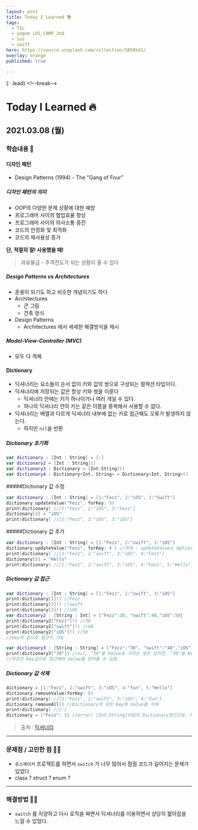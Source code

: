 ```yaml
---
layout: post
title: Today I Learned 📚
tags:
  - TIL
  - yagom iOS_CAMP_2nd
  - ios
  - swift
hero: https://source.unsplash.com/collection/5058541/
overlay: orange
published: true

---
```


{: .lead}
<!–-break-–>

# Today I Learned 🔥



## 2021.03.08 (월)



### 학습내용 📝

#### 디자인 패턴

- Design Patterns (1994) - The "Gang of Four"

##### 디자인 패턴의 의미

- OOP의 다양한 문제 상황에 대한 예방
- 프로그래머 사이의 협업효율 향상 
- 프로그래머 사이의 의사소통 증진
- 코드의 안정화 및 최적화
- 코드의 재사용성 증가

**단, 적절히 잘! 사용했을 때!** 

> 과유불급 - 주객전도가 되는 상황이 올 수 있다 

##### Design Patterns vs Architectures

- 혼용이 되기도 하고 비슷한 개념이기도 하다
- Architectures
  - 큰 그림 
  - 건축 양식
- Design Patterns 
  - Architectures 에서 세세한 해결방식을 제시

##### Model-View-Controller (MVC)

- 모두 다 객체 



####  Dictionary 

- 딕셔너리는 요소들이 순서 없이 키와 값의 쌍으로 구성되는 컬렉션 타입이다.
- 딕셔너리에 저장되는 값은 항상 키와 쌍을 이룬다
  - 딕셔너리 안에는 키가 하나이거나 여러 개일 수 있다.
  - 하나의 딕셔너리 안의 키는 같은 이름을 중복해서 사용할 수 없다.
- 딕셔너리는 배열과 다르게 딕셔너리 내부에 없는 키로 접근해도 오류가 발생하지 않는다.
  - 하지만 `nil`을 반환

##### Dictionary 초기화

```swift
var dictionary : [Int : String] = [:]
var dictionary2 = [Int : String]()
var dictionary3 : Dictionary = [Int:String]()
var dictionary4 : Dictionary<Int, String> = Dictionary<Int, String>()
```



#####Dictionary 값 수정

```swift
var dictionary : [Int : String] = [1:"Fezz", 2:"iOS", 3:"Swift"]
dictionary.updateValue("Fezz", forKey: 3)
print(dictionary) //[1:"Fezz", 2:"iOS", 3:"Fezz"]
dictionary[3] = "iOS"
print(dictionary) //[1:"Fezz", 2:"iOS", 3:"iOS"]
```



#####Dictionary 값 추가 

```swift
var dictionary : [Int : String] = [1:"Fezz", 2:"swift", 3:"iOS"]
dictionary.updateValue("Fezz", forKey: 4 ) //주의 : updateValue는 Optional값을 반환함
print(dictionary) //[1:"Fezz", 2:"swift", 3:"iOS", 4:"Fezz"]
dictionary[5] = "Hello"
print(dictionary) //[1:"Fezz", 2:"swift", 3:"iOS", 4:"Fezz", 5:"Hello"]
```



##### Dictionary 값 접근

```swift
var dictionary : [Int : String] = [1:"Fezz", 2:"swift", 3:"iOS"]
print(dictionary[1]!) //Fezz
print(dictionary[2]!) //swift
print(dictionary[3]!) //iOS
var dictionary2 : [String : Int] = ["Fezz":30, "swift":40,"iOS":50]
print(dictionary2["Fezz"]!) //30
print(dictionary2["swift"]!) //40
print(dictionary2["iOS"]!) //50
//key의 값으로 접근이 가능

var dictionary3 : [String : String] = ["Fezz":"30", "swift":"40","iOS":"50"]
print(dictionary3["30"]) //nil. "30"을 Value로 가지는 쌍은 있지만, "30"을 Key로 가지는 쌍이 없기때문. 
//무조건 Key값으로 접근해야 Value를 얻어올 수 있음.
```



##### Dictionary 값 삭제

```swift
dictionary = [1:"Fezz", 2:"swift", 3:"iOS", 4:"fun", 5:"Hello"]
dictionary.removeValue(forKey: 5)
print(dictionary) //[1:"Fezz", 2:"swift", 3:"iOS", 4:"fun"]
dictionary.removeAll() //Dictionary의 모든 Key와 Value를 삭제
print(dictionary) //[:]
dictionary = ["Fezz": 1] //error! [Int:String]타입의 Dictionary였으므로. 타입을 바꿔줄 수 없다.
```



> 출처 : [딕셔너리](https://zeddios.tistory.com/129)

---

### 문제점 / 고민한 점 🤦🏼

- `쥬스메이커` 프로젝트를 하면서 `switch` 가 너무 많아서 점점 코드가 길어지는 문제가 있었다. 
- class ? struct ? enum ? 

---

### 해결방법 🙋🏼

- `switch` 를 지양하고 다시 로직을 짜면서 딕셔너리를 이용하면서 상당히 짧아짐을 느낄 수 있었다.